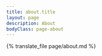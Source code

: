 ```yaml
---
title: about.title
layout: page
description: About
bodyClass: page-about
---
```


{% translate_file page/about.md %}

